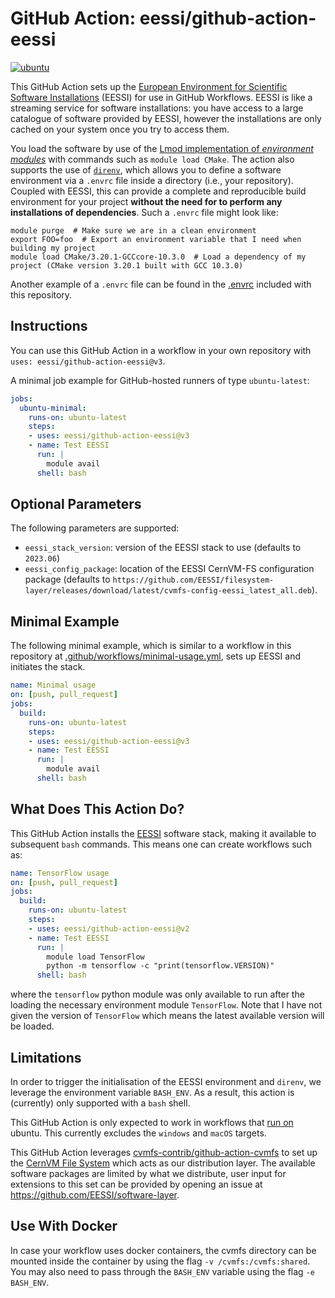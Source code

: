 # GitHub Action: eessi/github-action-eessi
[![ubuntu](https://github.com/eessi/github-action-eessi/workflows/ubuntu/badge.svg)](https://github.com/eessi/github-action-eessi/actions?query=workflow%3Aubuntu) <!---[![macOS](https://github.com/eessi/github-action-eessi/workflows/macOS/badge.svg)](https://github.com/eessi/github-action-eessi/actions?query=workflow%3AmacOS)-->


This GitHub Action sets up the [European Environment for Scientific Software Installations](https://eessi.github.io/docs/) (EESSI) for use in GitHub Workflows. EESSI is like a streaming service for software installations: you have access to a large catalogue of software provided by EESSI, however the installations are only cached on your system once you try to access them.

You load the software by use of the [Lmod implementation of _environment modules_](https://lmod.readthedocs.io/en/latest/) with commands such as `module load CMake`. The action also supports the use of [`direnv`](https://direnv.net/), which allows you to define a software environment via a `.envrc` file inside a directory (i.e., your repository). Coupled with EESSI, this can provide a complete and reproducible build environment for your project **without the need for to perform any installations of dependencies**. Such a `.envrc` file might look like:
```
module purge  # Make sure we are in a clean environment
export FOO=foo  # Export an environment variable that I need when building my project
module load CMake/3.20.1-GCCcore-10.3.0  # Load a dependency of my project (CMake version 3.20.1 built with GCC 10.3.0) 
```
Another example of a `.envrc` file can be found in the [.envrc](https://github.com/EESSI/github-action-eessi/blob/main/.envrc) included with this repository.

## Instructions
You can use this GitHub Action in a workflow in your own repository with `uses: eessi/github-action-eessi@v3`.

A minimal job example for GitHub-hosted runners of type `ubuntu-latest`:
```yaml
jobs:
  ubuntu-minimal:
    runs-on: ubuntu-latest
    steps:
    - uses: eessi/github-action-eessi@v3
    - name: Test EESSI
      run: |
        module avail
      shell: bash
```
<!---
We are working on getting the Action to also work with runners of type `macos-latest`. A minimal example of usage on `macos-latest` is:
```yaml
jobs:
  macOS-minimal:
    runs-on: macos-latest
    steps:
    - uses: eessi/github-action-eessi@v2
    - name: Test EESSI
      run: |
        module avail
      shell: bash
```
-->

## Optional Parameters
The following parameters are supported:
- `eessi_stack_version`: version of the EESSI stack to use (defaults to `2023.06`)
- `eessi_config_package`: location of the EESSI CernVM-FS configuration package (defaults to `https://github.com/EESSI/filesystem-layer/releases/download/latest/cvmfs-config-eessi_latest_all.deb`). 
<!--For macOS this parameter is required (e.g., `https://github.com/EESSI/filesystem-layer/releases/download/latest/cvmfs-config-eessi_latest_all.pkg`) -->

## Minimal Example

The following minimal example, which is similar to a workflow in this repository at [.github/workflows/minimal-usage.yml](https://github.com/eessi/github-action-eessi/tree/main/.github/workflows/minimal-usage.yml), sets up EESSI and initiates the stack.
```yaml
name: Minimal usage
on: [push, pull_request]
jobs:
  build:
    runs-on: ubuntu-latest
    steps:
    - uses: eessi/github-action-eessi@v3
    - name: Test EESSI
      run: |
        module avail
      shell: bash
```

## What Does This Action Do?

This GitHub Action installs the [EESSI](https://eessi.github.io/docs/) software stack, making it available to subsequent `bash` commands. This means one can create
workflows such as:
```yaml
name: TensorFlow usage
on: [push, pull_request]
jobs:
  build:
    runs-on: ubuntu-latest
    steps:
    - uses: eessi/github-action-eessi@v2
    - name: Test EESSI
      run: |
        module load TensorFlow
        python -m tensorflow -c "print(tensorflow.VERSION)"
      shell: bash
```
where the `tensorflow` python module was only available to run after the loading the necessary environment module `TensorFlow`. Note that I have not given the version of `TensorFlow` which means the latest available version will be loaded.

## Limitations

In order to trigger the initialisation of the EESSI environment and `direnv`, we leverage the environment variable `BASH_ENV`. As a result, this action is (currently) only supported with a `bash` shell.

This GitHub Action is only expected to work in workflows that [run on](https://docs.github.com/en/free-pro-team@latest/actions/reference/workflow-syntax-for-github-actions#jobsjob_idruns-on) ubuntu. This currently excludes the `windows` and `macOS` targets.

This GitHub Action leverages [cvmfs-contrib/github-action-cvmfs](https://github.com/cvmfs-contrib/github-action-cvmfs) to set up the [CernVM File System](https://cernvm.cern.ch/fs/) which acts as our distribution layer. The available software packages are limited by what we distribute, user input for extensions to this set can be provided by opening an issue at https://github.com/EESSI/software-layer.

## Use With Docker

In case your workflow uses docker containers, the cvmfs directory can be mounted inside the container by using the flag `-v /cvmfs:/cvmfs:shared`. You may also need to pass through the `BASH_ENV` variable using the flag `-e BASH_ENV`.
